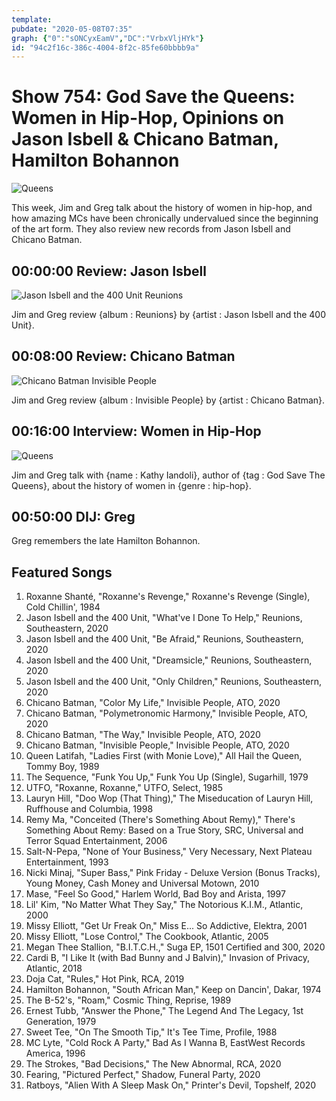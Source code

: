 ```yaml
---
template: 
pubdate: "2020-05-08T07:35"
graph: {"0":"sONCyxEamV","DC":"VrbxVljHYk"}
id: "94c2f16c-386c-4004-8f2c-85fe60bbbb9a"
---
```






# Show 754: God Save the Queens: Women in Hip-Hop, Opinions on Jason Isbell & Chicano Batman, Hamilton Bohannon

![Queens](https://api.wbez.org/v2/images/1324e657-69e9-4984-9ddb-66e4990087b7.jpg?width=960&height=1359&mode=ASPECT_WIDTH)

This week, Jim and Greg talk about the history of women in hip-hop, and how amazing MCs have been chronically undervalued since the beginning of the art form. They also review new records from Jason Isbell and Chicano Batman.



## 00:00:00 Review: Jason Isbell

![Jason Isbell and the 400 Unit Reunions](https://static.soundopinions.org/assets/754/012.jpg)

Jim and Greg review {album : Reunions} by {artist : Jason Isbell and the 400 Unit}.



## 00:08:00 Review: Chicano Batman

![Chicano Batman Invisible People](https://static.soundopinions.org/assets/754/DC12.jpg)

Jim and Greg review {album : Invisible People} by {artist : Chicano Batman}.



## 00:16:00 Interview: Women in Hip-Hop

![Queens](https://api.wbez.org/v2/images/1324e657-69e9-4984-9ddb-66e4990087b7.jpg?width=960&height=1359&mode=ASPECT_WIDTH)

Jim and Greg talk with {name : Kathy Iandoli}, author of {tag : God Save The Queens}, about the history of women in {genre : hip-hop}.



## 00:50:00 DIJ: Greg

Greg remembers the late Hamilton Bohannon.



## Featured Songs

1. Roxanne Shanté, "Roxanne's Revenge," Roxanne's Revenge (Single), Cold Chillin', 1984
2. Jason Isbell and the 400 Unit, "What've I Done To Help," Reunions, Southeastern, 2020
3. Jason Isbell and the 400 Unit, "Be Afraid," Reunions, Southeastern, 2020
4. Jason Isbell and the 400 Unit, "Dreamsicle," Reunions, Southeastern, 2020
5. Jason Isbell and the 400 Unit, "Only Children," Reunions, Southeastern, 2020
6. Chicano Batman, "Color My Life," Invisible People, ATO, 2020
7. Chicano Batman, "Polymetronomic Harmony," Invisible People, ATO, 2020
8. Chicano Batman, "The Way," Invisible People, ATO, 2020
9. Chicano Batman, "Invisible People," Invisible People, ATO, 2020
10. Queen Latifah, "Ladies First (with Monie Love)," All Hail the Queen, Tommy Boy, 1989
11. The Sequence, "Funk You Up," Funk You Up (Single), Sugarhill, 1979
12. UTFO, "Roxanne, Roxanne," UTFO, Select, 1985
13. Lauryn Hill, "Doo Wop (That Thing)," The Miseducation of Lauryn Hill, Ruffhouse and Columbia, 1998
14. Remy Ma, "Conceited (There's Something About Remy)," There's Something About Remy: Based on a True Story, SRC, Universal and Terror Squad Entertainment, 2006
15. Salt-N-Pepa, "None of Your Business," Very Necessary, Next Plateau Entertainment, 1993
16. Nicki Minaj, "Super Bass," Pink Friday - Deluxe Version (Bonus Tracks), Young Money, Cash Money and Universal Motown, 2010
17. Mase, "Feel So Good," Harlem World, Bad Boy and Arista, 1997
18. Lil' Kim, "No Matter What They Say," The Notorious K.I.M., Atlantic, 2000
19. Missy Elliott, "Get Ur Freak On," Miss E... So Addictive, Elektra, 2001
20. Missy Elliott, "Lose Control," The Cookbook, Atlantic, 2005
21. Megan Thee Stallion, "B.I.T.C.H.," Suga EP, 1501 Certified and 300, 2020
22. Cardi B, "I Like It (with Bad Bunny and J Balvin)," Invasion of Privacy, Atlantic, 2018
23. Doja Cat, "Rules," Hot Pink, RCA, 2019
24. Hamilton Bohannon, "South African Man," Keep on Dancin', Dakar, 1974
25. The B-52's, "Roam," Cosmic Thing, Reprise, 1989
26. Ernest Tubb, "Answer the Phone," The Legend And The Legacy, 1st Generation, 1979
27. Sweet Tee, "On The Smooth Tip," It's Tee Time, Profile, 1988
28. MC Lyte, "Cold Rock A Party," Bad As I Wanna B, EastWest Records America, 1996
29. The Strokes, "Bad Decisions," The New Abnormal, RCA, 2020
30. Fearing, "Pictured Perfect," Shadow, Funeral Party, 2020
31. Ratboys, "Alien With A Sleep Mask On," Printer's Devil, Topshelf, 2020